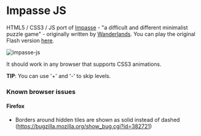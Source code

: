 # Impasse JS
HTML5 / CSS3 / JS port of [Impasse](http://wanderlands.org/impasse/) - "a difficult and different
minimalist puzzle game" -  originally written by [Wanderlands](http://wanderlands.org). You can play the original Flash version [here](http://kongregate.com/games/wanderlands/impasse).

![impasse-js](https://f.cloud.github.com/assets/9873/936831/ec84cc40-00c4-11e3-9b40-306d39db5aa6.jpg)

It should work in any browser that supports CSS3 animations.

__TIP__: You can use '+' and '-' to skip levels.

### Known browser issues
#### Firefox
* Borders around hidden tiles are shown as solid instead of dashed (https://bugzilla.mozilla.org/show_bug.cgi?id=382721)
